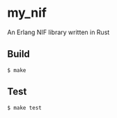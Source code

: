 my_nif
=====

An Erlang NIF library written in Rust

Build
-----

    $ make

Test
-----

    $ make test
